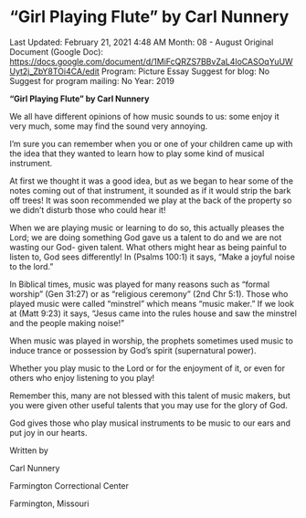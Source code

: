 # “Girl Playing Flute” by Carl Nunnery

Last Updated: February 21, 2021 4:48 AM
Month: 08 - August
Original Document (Google Doc): https://docs.google.com/document/d/1MiFcQRZS7BBvZaL4loCASOqYuUWUyt2j_ZbY8TOi4CA/edit
Program: Picture Essay
Suggest for blog: No
Suggest for program mailing: No
Year: 2019

**“Girl Playing Flute” by Carl Nunnery**

We all have different opinions of how music sounds to us: some enjoy it very much, some may find the sound very annoying.

I’m sure you can remember when you or one of your children came up with the idea that they wanted to learn how to play some kind of musical instrument.

At first we thought it was a good idea, but as we began to hear some of the notes coming out of that instrument, it sounded as if it would strip the bark off trees! It was soon recommended we play at the back of the property so we didn’t disturb those who could hear it!

When we are playing music or learning to do so, this actually pleases the Lord; we are doing something God gave us a talent to do and we are not wasting our God- given talent. What others might hear as being painful to listen to, God sees differently! In (Psalms 100:1) it says, “Make a joyful noise to the lord.”

In Biblical times, music was played for many reasons such as “formal worship” (Gen 31:27) or as “religious ceremony” (2nd Chr 5:1). Those who played music were called “minstrel” which means “music maker.” If we look at (Matt 9:23) it says, “Jesus came into the rules house and saw the minstrel and the people making noise!”

When music was played in worship, the prophets sometimes used music to induce trance or possession by God’s spirit (supernatural power).

Whether you play music to the Lord or for the enjoyment of it, or even for others who enjoy listening to you play!

Remember this, many are not blessed with this talent of music makers, but you were given other useful talents that you may use for the glory of God.

God gives those who play musical instruments to be music to our ears and put joy in our hearts.

Written by

Carl Nunnery

Farmington Correctional Center

Farmington, Missouri